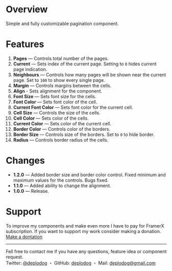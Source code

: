 # Overview
Simple and fully customizable pagination component.

# Features
1. **Pages** — Controls total number of the pages.
2. **Current** — Sets index of the current page. Setting to `0` hides current page indication.
3. **Neighbours** — Controls how many pages will be shown near the current page. Set to `100` to show every single page.
4. **Margin** — Controls margins between the cells.
5. **Align** -  Sets alignment for the component. 
6. **Font Size** — Sets font size for the cells.
7. **Font Color** — Sets font color of the cell.
8. **Current Font Color** — Sets font color for the current cell.
9. **Cell Size** — Controls the size of the cells.
10. **Cell Color** — Sets color of the cells.
11. **Current Color** — Sets color of the current cell.
12. **Border Color** — Controls color of the borders.
13. **Border Size** — Controls size of the borders. Set to `0` to hide border.
14. **Radius** — Controls border radius of the cells.



# Changes
* **1.2.0** — Added border size and border color control. Fixed minimum and maximum values for the controls. Bugs fixed.
* **1.1.0** — Added ability to change the alignment.
* **1.0.0** — Release.


# Support
To improve my components and make even more I have to pay for FramerX subscription. If you want to support my work consider making a donation.  
[Make a dontation](https://paypal.me/deplodog)


***
Fell free to contact me if you have any questions, feature idea or component request.  
Twitter: [@deplodog](https://twitter.com/deplodog)	・
GitHub: [deplodog](https://github.com/deplodog/framer-x-pagination)	・
Mail: [deplodog@gmail.com](mailto:deplodog@gmail.com)